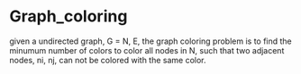# Graph_coloring
given a undirected graph, G = N, E,  the graph coloring problem is to find the minumum number of colors to color all nodes in N,  such that two adjacent nodes, ni, nj, can not be colored with the same color.  
